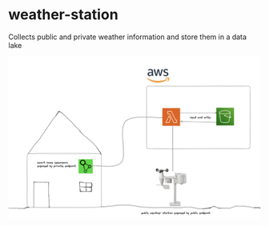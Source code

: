 # weather-station
Collects public and private weather information and store them in a data lake




![architecture](smart-home.png)
